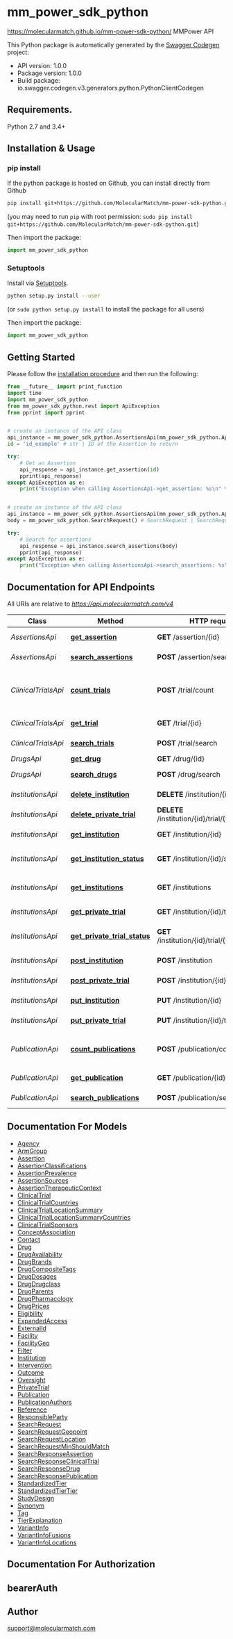 # mm_power_sdk_python
https://molecularmatch.github.io/mm-power-sdk-python/
MMPower API

This Python package is automatically generated by the [Swagger Codegen](https://github.com/swagger-api/swagger-codegen) project:

- API version: 1.0.0
- Package version: 1.0.0
- Build package: io.swagger.codegen.v3.generators.python.PythonClientCodegen

## Requirements.

Python 2.7 and 3.4+

## Installation & Usage
### pip install

If the python package is hosted on Github, you can install directly from Github

```sh
pip install git+https://github.com/MolecularMatch/mm-power-sdk-python.git
```
(you may need to run `pip` with root permission: `sudo pip install git+https://github.com/MolecularMatch/mm-power-sdk-python.git`)

Then import the package:
```python
import mm_power_sdk_python 
```

### Setuptools

Install via [Setuptools](http://pypi.python.org/pypi/setuptools).

```sh
python setup.py install --user
```
(or `sudo python setup.py install` to install the package for all users)

Then import the package:
```python
import mm_power_sdk_python
```

## Getting Started

Please follow the [installation procedure](#installation--usage) and then run the following:

```python
from __future__ import print_function
import time
import mm_power_sdk_python
from mm_power_sdk_python.rest import ApiException
from pprint import pprint


# create an instance of the API class
api_instance = mm_power_sdk_python.AssertionsApi(mm_power_sdk_python.ApiClient(configuration))
id = 'id_example' # str | ID of the Assertion to return

try:
    # Get an Assertion
    api_response = api_instance.get_assertion(id)
    pprint(api_response)
except ApiException as e:
    print("Exception when calling AssertionsApi->get_assertion: %s\n" % e)


# create an instance of the API class
api_instance = mm_power_sdk_python.AssertionsApi(mm_power_sdk_python.ApiClient(configuration))
body = mm_power_sdk_python.SearchRequest() # SearchRequest | SearchRequest object to send to MolecularMatch for processing

try:
    # Search for assertions
    api_response = api_instance.search_assertions(body)
    pprint(api_response)
except ApiException as e:
    print("Exception when calling AssertionsApi->search_assertions: %s\n" % e)
```

## Documentation for API Endpoints

All URIs are relative to *https://api.molecularmatch.com/v4*

Class | Method | HTTP request | Description
------------ | ------------- | ------------- | -------------
*AssertionsApi* | [**get_assertion**](docs/AssertionsApi.md#get_assertion) | **GET** /assertion/{id} | Get an Assertion
*AssertionsApi* | [**search_assertions**](docs/AssertionsApi.md#search_assertions) | **POST** /assertion/search | Search for assertions
*ClinicalTrialsApi* | [**count_trials**](docs/ClinicalTrialsApi.md#count_trials) | **POST** /trial/count | Get the count of Clinical Trials matching a searchRequest
*ClinicalTrialsApi* | [**get_trial**](docs/ClinicalTrialsApi.md#get_trial) | **GET** /trial/{id} | Get a Clinical Trial
*ClinicalTrialsApi* | [**search_trials**](docs/ClinicalTrialsApi.md#search_trials) | **POST** /trial/search | Search for clinical trials
*DrugsApi* | [**get_drug**](docs/DrugsApi.md#get_drug) | **GET** /drug/{id} | Get a Drug
*DrugsApi* | [**search_drugs**](docs/DrugsApi.md#search_drugs) | **POST** /drug/search | Search for drugs
*InstitutionsApi* | [**delete_institution**](docs/InstitutionsApi.md#delete_institution) | **DELETE** /institution/{id} | Delete an institution
*InstitutionsApi* | [**delete_private_trial**](docs/InstitutionsApi.md#delete_private_trial) | **DELETE** /institution/{id}/trial/{trialId} | Delete a private trial
*InstitutionsApi* | [**get_institution**](docs/InstitutionsApi.md#get_institution) | **GET** /institution/{id} | Get an institution
*InstitutionsApi* | [**get_institution_status**](docs/InstitutionsApi.md#get_institution_status) | **GET** /institution/{id}/status | Get an institution record&#x27;s status
*InstitutionsApi* | [**get_institutions**](docs/InstitutionsApi.md#get_institutions) | **GET** /institutions | Get a paginated list of institutions
*InstitutionsApi* | [**get_private_trial**](docs/InstitutionsApi.md#get_private_trial) | **GET** /institution/{id}/trial/{trialId} | Get a private trial
*InstitutionsApi* | [**get_private_trial_status**](docs/InstitutionsApi.md#get_private_trial_status) | **GET** /institution/{id}/trial/{trialId}/status | Get a private trial record&#x27;s status
*InstitutionsApi* | [**post_institution**](docs/InstitutionsApi.md#post_institution) | **POST** /institution | Create an institution
*InstitutionsApi* | [**post_private_trial**](docs/InstitutionsApi.md#post_private_trial) | **POST** /institution/{id}/trial | Create a private trial
*InstitutionsApi* | [**put_institution**](docs/InstitutionsApi.md#put_institution) | **PUT** /institution/{id} | Put/Update an institution
*InstitutionsApi* | [**put_private_trial**](docs/InstitutionsApi.md#put_private_trial) | **PUT** /institution/{id}/trial/{trialId} | Put/Update a private trial
*PublicationApi* | [**count_publications**](docs/PublicationApi.md#count_publications) | **POST** /publication/count | Get the count of Publications matching a searchRequest
*PublicationApi* | [**get_publication**](docs/PublicationApi.md#get_publication) | **GET** /publication/{id} | Get a Publication
*PublicationApi* | [**search_publications**](docs/PublicationApi.md#search_publications) | **POST** /publication/search | Search for Publications

## Documentation For Models

 - [Agency](docs/Agency.md)
 - [ArmGroup](docs/ArmGroup.md)
 - [Assertion](docs/Assertion.md)
 - [AssertionClassifications](docs/AssertionClassifications.md)
 - [AssertionPrevalence](docs/AssertionPrevalence.md)
 - [AssertionSources](docs/AssertionSources.md)
 - [AssertionTherapeuticContext](docs/AssertionTherapeuticContext.md)
 - [ClinicalTrial](docs/ClinicalTrial.md)
 - [ClinicalTrialCountries](docs/ClinicalTrialCountries.md)
 - [ClinicalTrialLocationSummary](docs/ClinicalTrialLocationSummary.md)
 - [ClinicalTrialLocationSummaryCountries](docs/ClinicalTrialLocationSummaryCountries.md)
 - [ClinicalTrialSponsors](docs/ClinicalTrialSponsors.md)
 - [ConceptAssociation](docs/ConceptAssociation.md)
 - [Contact](docs/Contact.md)
 - [Drug](docs/Drug.md)
 - [DrugAvailability](docs/DrugAvailability.md)
 - [DrugBrands](docs/DrugBrands.md)
 - [DrugCompositeTags](docs/DrugCompositeTags.md)
 - [DrugDosages](docs/DrugDosages.md)
 - [DrugDrugclass](docs/DrugDrugclass.md)
 - [DrugParents](docs/DrugParents.md)
 - [DrugPharmacology](docs/DrugPharmacology.md)
 - [DrugPrices](docs/DrugPrices.md)
 - [Eligibility](docs/Eligibility.md)
 - [ExpandedAccess](docs/ExpandedAccess.md)
 - [ExternalId](docs/ExternalId.md)
 - [Facility](docs/Facility.md)
 - [FacilityGeo](docs/FacilityGeo.md)
 - [Filter](docs/Filter.md)
 - [Institution](docs/Institution.md)
 - [Intervention](docs/Intervention.md)
 - [Outcome](docs/Outcome.md)
 - [Oversight](docs/Oversight.md)
 - [PrivateTrial](docs/PrivateTrial.md)
 - [Publication](docs/Publication.md)
 - [PublicationAuthors](docs/PublicationAuthors.md)
 - [Reference](docs/Reference.md)
 - [ResponsibleParty](docs/ResponsibleParty.md)
 - [SearchRequest](docs/SearchRequest.md)
 - [SearchRequestGeopoint](docs/SearchRequestGeopoint.md)
 - [SearchRequestLocation](docs/SearchRequestLocation.md)
 - [SearchRequestMinShouldMatch](docs/SearchRequestMinShouldMatch.md)
 - [SearchResponseAssertion](docs/SearchResponseAssertion.md)
 - [SearchResponseClinicalTrial](docs/SearchResponseClinicalTrial.md)
 - [SearchResponseDrug](docs/SearchResponseDrug.md)
 - [SearchResponsePublication](docs/SearchResponsePublication.md)
 - [StandardizedTier](docs/StandardizedTier.md)
 - [StandardizedTierTier](docs/StandardizedTierTier.md)
 - [StudyDesign](docs/StudyDesign.md)
 - [Synonym](docs/Synonym.md)
 - [Tag](docs/Tag.md)
 - [TierExplanation](docs/TierExplanation.md)
 - [VariantInfo](docs/VariantInfo.md)
 - [VariantInfoFusions](docs/VariantInfoFusions.md)
 - [VariantInfoLocations](docs/VariantInfoLocations.md)

## Documentation For Authorization


## bearerAuth



## Author

support@molecularmatch.com
